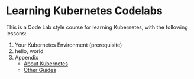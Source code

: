 # Learning Kubernetes Codelabs

This is a Code Lab style course for learning Kubernetes, with the following lessons:

1. Your Kubernetes Environment (prerequisite)
1. hello, world
1. Appendix
   * [About Kubernetes](docs/appendix/about-kubernetes.md)
   * [Other Guides](docs/appendix/other-guides.md)
